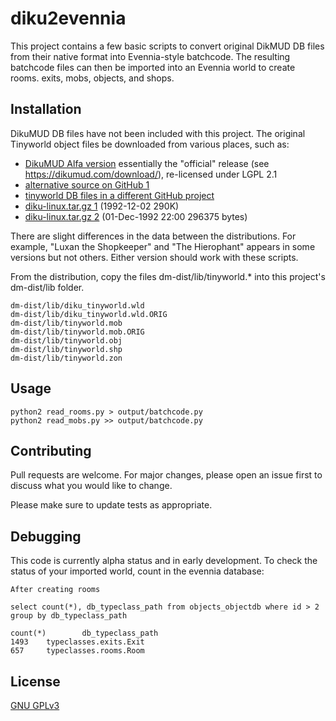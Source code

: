 # diku2evennia
This project contains a few basic scripts to convert original DikMUD DB files from their native format into Evennia-style batchcode. The resulting
batchcode files can then be imported into an Evennia world to create rooms. exits, mobs, objects, and shops.

## Installation
DikuMUD DB files have not been included with this project. The original Tinyworld object files be downloaded from various places, such as:

- [DikuMUD Alfa version](https://github.com/Seifert69/DikuMUD) essentially the "official" release (see https://dikumud.com/download/), re-licensed under LGPL 2.1
- [alternative source on GitHub 1](https://github.com/sneezymud/dikumud)
- [tinyworld DB files in a different GitHub project](https://github.com/tpolecat/mud/tree/master/data)
- [diku-linux.tar.gz 1](http://ftp.lip6.fr/pub/linux/sunsite/games/muds/diku-linux.tar.gz) (1992-12-02 290K)
- [diku-linux.tar.gz 2](http://ftp.gwdg.de/pub/linux/funet/xtra/games/muds/diku-linux.tar.gz) (01-Dec-1992 22:00 296375 bytes)

There are slight differences in the data between the distributions. For example, "Luxan the Shopkeeper" and "The Hierophant" appears in some versions
but not others. Either version should work with these scripts.

From the distribution, copy the files dm-dist/lib/tinyworld.* into this project's dm-dist/lib folder.

```
dm-dist/lib/diku_tinyworld.wld
dm-dist/lib/diku_tinyworld.wld.ORIG
dm-dist/lib/tinyworld.mob
dm-dist/lib/tinyworld.mob.ORIG
dm-dist/lib/tinyworld.obj
dm-dist/lib/tinyworld.shp
dm-dist/lib/tinyworld.zon
```

## Usage
```
python2 read_rooms.py > output/batchcode.py
python2 read_mobs.py >> output/batchcode.py
```

## Contributing
Pull requests are welcome. For major changes, please open an issue first to discuss what you would like to change.

Please make sure to update tests as appropriate.

## Debugging

This code is currently alpha status and in early development. To check the status of your imported world, count in the evennia database:

```
After creating rooms

select count(*), db_typeclass_path from objects_objectdb where id > 2 group by db_typeclass_path

count(*)        db_typeclass_path
1493    typeclasses.exits.Exit
657     typeclasses.rooms.Room
```

## License
[GNU GPLv3](https://choosealicense.com/licenses/gpl-3.0/)

